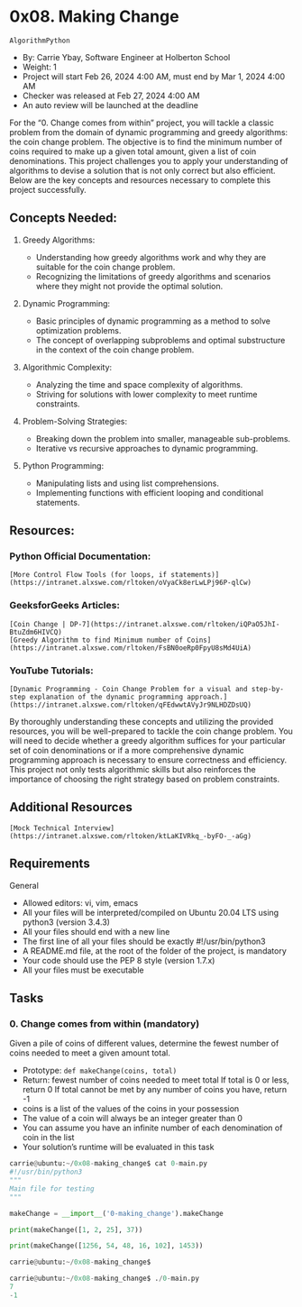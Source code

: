 # 0x08. Making Change
`AlgorithmPython`

* By: Carrie Ybay, Software Engineer at Holberton School
* Weight: 1
* Project will start Feb 26, 2024 4:00 AM, must end by Mar 1, 2024 4:00 AM
* Checker was released at Feb 27, 2024 4:00 AM
* An auto review will be launched at the deadline

For the “0. Change comes from within” project, you will tackle a classic problem from the domain of dynamic programming and greedy algorithms: the coin change problem. The objective is to find the minimum number of coins required to make up a given total amount, given a list of coin denominations. This project challenges you to apply your understanding of algorithms to devise a solution that is not only correct but also efficient. Below are the key concepts and resources necessary to complete this project successfully.

## Concepts Needed:

1. Greedy Algorithms:
    * Understanding how greedy algorithms work and why they are suitable for the coin change problem.
    * Recognizing the limitations of greedy algorithms and scenarios where they might not provide the optimal solution.

2. Dynamic Programming:
    * Basic principles of dynamic programming as a method to solve optimization problems.
    * The concept of overlapping subproblems and optimal substructure in the context of the coin change problem.

3. Algorithmic Complexity:
    * Analyzing the time and space complexity of algorithms.
    * Striving for solutions with lower complexity to meet runtime constraints.

4. Problem-Solving Strategies:
    * Breaking down the problem into smaller, manageable sub-problems.
    * Iterative vs recursive approaches to dynamic programming.

5. Python Programming:
    * Manipulating lists and using list comprehensions.
    * Implementing functions with efficient looping and conditional statements.

## Resources:

### Python Official Documentation:
    [More Control Flow Tools (for loops, if statements)](https://intranet.alxswe.com/rltoken/oVyaCk8erLwLPj96P-qlCw)

### GeeksforGeeks Articles:
    [Coin Change | DP-7](https://intranet.alxswe.com/rltoken/iQPaO5JhI-BtuZdm6HIVCQ)
    [Greedy Algorithm to find Minimum number of Coins](https://intranet.alxswe.com/rltoken/FsBN0oeRp0FpyU8sMd4UiA)

### YouTube Tutorials:
    [Dynamic Programming - Coin Change Problem for a visual and step-by-step explanation of the dynamic programming approach.](https://intranet.alxswe.com/rltoken/qFEdwwtAVyJr9NLHDZDsUQ)

By thoroughly understanding these concepts and utilizing the provided resources, you will be well-prepared to tackle the coin change problem. You will need to decide whether a greedy algorithm suffices for your particular set of coin denominations or if a more comprehensive dynamic programming approach is necessary to ensure correctness and efficiency. This project not only tests algorithmic skills but also reinforces the importance of choosing the right strategy based on problem constraints.

## Additional Resources

    [Mock Technical Interview](https://intranet.alxswe.com/rltoken/ktLaKIVRkq_-byFO-_-aGg)

## Requirements

General

* Allowed editors: vi, vim, emacs
* All your files will be interpreted/compiled on Ubuntu 20.04 LTS using python3 (version 3.4.3)
* All your files should end with a new line
* The first line of all your files should be exactly #!/usr/bin/python3
* A README.md file, at the root of the folder of the project, is mandatory
* Your code should use the PEP 8 style (version 1.7.x)
* All your files must be executable

## Tasks

### **0. Change comes from within** (mandatory)

Given a pile of coins of different values, determine the fewest number of coins needed to meet a given amount total.

* Prototype: `def makeChange(coins, total)`
* Return: fewest number of coins needed to meet total
    If total is 0 or less, return 0
    If total cannot be met by any number of coins you have, return -1
* coins is a list of the values of the coins in your possession
* The value of a coin will always be an integer greater than 0
* You can assume you have an infinite number of each denomination of coin in the list
* Your solution’s runtime will be evaluated in this task

```python
carrie@ubuntu:~/0x08-making_change$ cat 0-main.py
#!/usr/bin/python3
"""
Main file for testing
"""

makeChange = __import__('0-making_change').makeChange

print(makeChange([1, 2, 25], 37))

print(makeChange([1256, 54, 48, 16, 102], 1453))

carrie@ubuntu:~/0x08-making_change$

carrie@ubuntu:~/0x08-making_change$ ./0-main.py
7
-1
```
